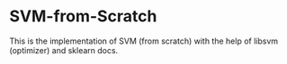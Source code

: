 # SVM-from-Scratch
This is the implementation of SVM (from scratch) with the help of libsvm (optimizer) and sklearn docs.
